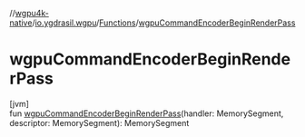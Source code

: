 //[wgpu4k-native](../../../index.md)/[io.ygdrasil.wgpu](../index.md)/[Functions](index.md)/[wgpuCommandEncoderBeginRenderPass](wgpu-command-encoder-begin-render-pass.md)

# wgpuCommandEncoderBeginRenderPass

[jvm]\
fun [wgpuCommandEncoderBeginRenderPass](wgpu-command-encoder-begin-render-pass.md)(handler: MemorySegment, descriptor: MemorySegment): MemorySegment